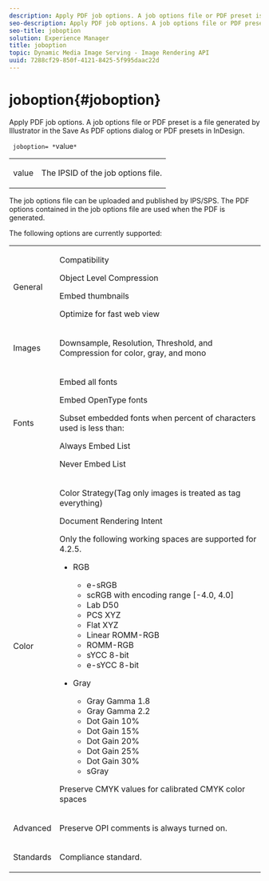 ```yaml
---
description: Apply PDF job options. A job options file or PDF preset is a file generated by Illustrator in the Save As PDF options dialog or PDF presets in InDesign.
seo-description: Apply PDF job options. A job options file or PDF preset is a file generated by Illustrator in the Save As PDF options dialog or PDF presets in InDesign.
seo-title: joboption
solution: Experience Manager
title: joboption
topic: Dynamic Media Image Serving - Image Rendering API
uuid: 7288cf29-850f-4121-8425-5f995daac22d
---
```


# joboption{#joboption}

Apply PDF job options. A job options file or PDF preset is a file generated by Illustrator in the Save As PDF options dialog or PDF presets in InDesign.

 ` joboption= *`value`*`

<table id="simpletable_BA7B58BE0B0740298D45DDEBE7832D93"> 
 <tr class="strow"> 
  <td class="stentry"> <p><span class="codeph"> <span class="varname"> value</span></span> </p> </td> 
  <td class="stentry"> <p>The IPSID of the job options file. </p></td> 
 </tr> 
</table>

The job options file can be uploaded and published by IPS/SPS. The PDF options contained in the job options file are used when the PDF is generated.

The following options are currently supported:

<table id="simpletable_7E0AE8A06AE54A02AF0107FBEDF73D61"> 
 <tr class="strow"> 
  <td class="stentry"> <p>General </p></td> 
  <td class="stentry"> <p> Compatibility </p> <p> Object Level Compression </p> <p> Embed thumbnails </p> <p> Optimize for fast web view </p> </td> 
 </tr> 
 <tr class="strow"> 
  <td class="stentry"> <p>Images </p></td> 
  <td class="stentry"> <p> Downsample, Resolution, Threshold, and Compression for color, gray, and mono </p> </td> 
 </tr> 
 <tr class="strow"> 
  <td class="stentry"> <p>Fonts </p></td> 
  <td class="stentry"> <p> Embed all fonts </p> <p> Embed OpenType fonts </p> <p> Subset embedded fonts when percent of characters used is less than: </p> <p> Always Embed List </p> <p> Never Embed List </p> </td> 
 </tr> 
 <tr class="strow"> 
  <td class="stentry"> <p>Color </p></td> 
  <td class="stentry"> <p> Color Strategy(Tag only images is treated as tag everything) </p> <p> Document Rendering Intent </p> <p> Only the following working spaces are supported for 4.2.5. </p> <p> 
    <ul id="ul_3F3EFDFB6A3340978AE31DEDF0FDA2C8"> 
     <li id="li_17A9FA99D6CA4C5182E383A85F0E3C90"> RGB <p> 
       <ul id="ul_1DD0C264DA1248319E751ADD18140C6D"> 
        <li id="li_B91B4D0C1D80442EB8690933AFA1F093"> e-sRGB </li> 
        <li id="li_D7F8C500DF5E4CBC8FFA4FEFB8E4E036"> scRGB with encoding range [-4.0, 4.0] </li> 
        <li id="li_942CD69732984E16A71C2F75EC5B5245"> Lab D50 </li> 
        <li id="li_7063B9E98D1E4946AC8F0EF7BC988806"> PCS XYZ </li> 
        <li id="li_5809447576B147B68630C4B7EC2E7870"> Flat XYZ </li> 
        <li id="li_3B5DA42A04124A6BAA12343AFC19F620">Linear ROMM-RGB </li> 
        <li id="li_DEC3028FA9C34176B761D12B7179B44F">ROMM-RGB </li> 
        <li id="li_3E7E7C4A680C4E3EADE0A26048ECF1F4"> sYCC 8-bit </li> 
        <li id="li_16A615C9A74D443AB3C63B3FE3AB5443"> e-sYCC 8-bit </li> 
       </ul> </p> </li> 
     <li id="li_AFA6D4D8C0624AA495E2EB2F0F0C7F7B">Gray <p> 
       <ul id="ul_945389DD426F44C09EB9C7F23933CB77"> 
        <li id="li_DB0AE3DFFC184480BB91666FF1BB4776">Gray Gamma 1.8 </li> 
        <li id="li_755C556ED94740D1BD30EBE67018E074">Gray Gamma 2.2 </li> 
        <li id="li_67437440AFB54B7686333A55233AA87F">Dot Gain 10% </li> 
        <li id="li_0D6CA6004EC84048B5F2198406F4F343">Dot Gain 15% </li> 
        <li id="li_1AFD11C23AB147978559D8F00BFB3142">Dot Gain 20% </li> 
        <li id="li_6CD5ACEF6B0B49E8BACA8264FE0E9C44"> Dot Gain 25% </li> 
        <li id="li_AB5F1FA7111041BD82353E02A284A546">Dot Gain 30% </li> 
        <li id="li_7433278AE8054AD28BD38A0A6E4EF7EF"> sGray </li> 
       </ul> </p> </li> 
    </ul> </p> <p> Preserve CMYK values for calibrated CMYK color spaces </p> </td> 
 </tr> 
 <tr class="strow"> 
  <td class="stentry"> <p>Advanced </p></td> 
  <td class="stentry"> <p>Preserve OPI comments is always turned on. </p></td> 
 </tr> 
 <tr class="strow"> 
  <td class="stentry"> <p>Standards </p></td> 
  <td class="stentry"> <p>Compliance standard. </p></td> 
 </tr> 
</table>

